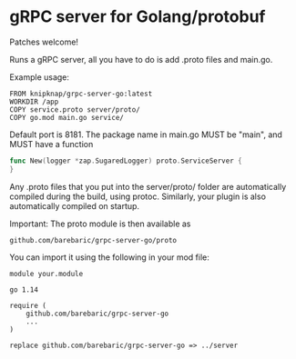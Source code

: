 # gRPC server for Golang/protobuf

Patches welcome!

Runs a gRPC server, all you have to do is add .proto files and main.go.

Example usage:

```docker
FROM knipknap/grpc-server-go:latest
WORKDIR /app
COPY service.proto server/proto/
COPY go.mod main.go service/
```

Default port is 8181.
The package name in main.go MUST be "main", and MUST have a function

```go
func New(logger *zap.SugaredLogger) proto.ServiceServer {
}
```

Any .proto files that you put into the server/proto/ folder are automatically
compiled during the build, using protoc.
Similarly, your plugin is also automatically compiled on startup.

Important: The proto module is then available as

    github.com/barebaric/grpc-server-go/proto

You can import it using the following in your mod file:

```
module your.module

go 1.14

require (
	github.com/barebaric/grpc-server-go
	...
)

replace github.com/barebaric/grpc-server-go => ../server
```
